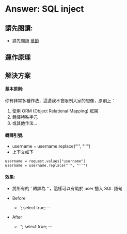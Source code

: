 # Answer: SQL inject

## 請先閱讀:
- 請先閱讀 [章節](https://github.com/yillkid/ntc-white-hat/blob/master/answer-xss-flask-server/003/README.md)

## 運作原理

## 解決方案

#### 基本原則:
你有非常多種作法，這邊我不會限制大家的想像，原則上：
1. 使用 ORM (Object Relational Mapping) 框架
2. 轉譯特殊字元
3. 或其他作法...

#### 轉譯引號:
- username = username.replace("'", "''")
- 上下文如下

```python3=
username = request.values["username"]
username = username.replace("'", "''")
```

#### 效果:
- 將所有的 ' 轉譯為 ''，這樣可以有助於 user 插入 SQL 語句
- Before
  - '; select true; --

- After
  - ''; select true; --
